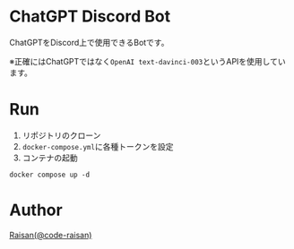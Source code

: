 # ChatGPT Discord Bot

ChatGPTをDiscord上で使用できるBotです。

※正確にはChatGPTではなく`OpenAI text-davinci-003`というAPIを使用しています。

# Run

1. リポジトリのクローン
2. `docker-compose.yml`に各種トークンを設定
3. コンテナの起動
```
docker compose up -d
```
# Author

[Raisan(@code-raisan)](https://github.com/code-raisan/)
